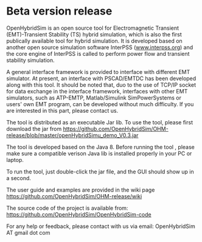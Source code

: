 # Beta version release
OpenHybridSim is an open source tool for Electromagnetic Transient (EMT)-Transient Stability (TS) hybrid simulation, which is also the first publically available tool for hybrid simulation. It is developed based on another open source simulation software InterPSS (www.interpss.org) and the core engine of InterPSS is called to perform power flow and transient stability simulation. 

A general interface framework is provided to interface with different EMT simulator. At present, an interface with PSCAD/EMTDC has been developed along with this tool. It should be noted that, duo to the use of TCP/IP socket for data exchange in the interface framework,  interfaces with other EMT simulators, such as ATP-EMTP, Matlab/Simulink SimPowerSystems or users' own EMT program, can be developed without much difficulty. If you are interested in this part, please contact us.

The tool is distributed as an executable Jar lib. To use the tool, please first download the jar from https://github.com/OpenHybridSim/OHM-release/blob/master/openHybridSimu_demo_V0.3.jar

The tool is developed based on the Java 8. Before running the tool , please make sure a compatible verison Java lib is installed properly in your PC or laptop.

To run the tool, just double-click the jar file, and the GUI should show up in a second.

The user guide and examples are provided in the wiki page
https://github.com/OpenHybridSim/OHM-release/wiki

The source code of the project is available from: https://github.com/OpenHybridSim/OpenHybridSim-code

For any help or feedback, please contact with us via email: OpenHybridSim AT gmail dot com 

